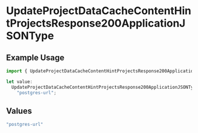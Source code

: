 # UpdateProjectDataCacheContentHintProjectsResponse200ApplicationJSONType

## Example Usage

```typescript
import { UpdateProjectDataCacheContentHintProjectsResponse200ApplicationJSONType } from "@vercel/sdk/models/operations";

let value:
  UpdateProjectDataCacheContentHintProjectsResponse200ApplicationJSONType =
    "postgres-url";
```

## Values

```typescript
"postgres-url"
```